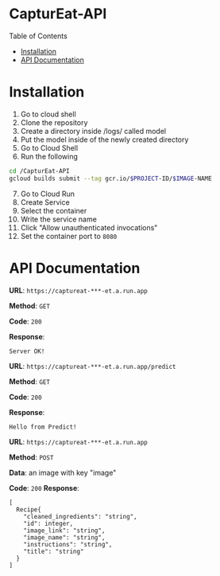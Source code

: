 # CapturEat-API

Table of Contents
- [Installation](#installation)
- [API Documentation](#api-documentation)

# Installation
1. Go to cloud shell
2. Clone the repository
3. Create a directory inside /logs/ called model
4. Put the model inside of the newly created directory
5. Go to Cloud Shell
6. Run the following
```sh
cd /CapturEat-API
gcloud builds submit --tag gcr.io/$PROJECT-ID/$IMAGE-NAME
```
7. Go to Cloud Run
8. Create Service
9. Select the container
10. Write the service name
11. Click "Allow unauthenticated invocations"
12. Set the container port to ```8080```

# API Documentation
**URL**: ```https://captureat-***-et.a.run.app```

**Method**: ```GET```

**Code**: ```200```

**Response**: 
```
Server OK!
```

**URL**: ```https://captureat-***-et.a.run.app/predict```

**Method**: ```GET```

**Code**: ```200```

**Response**: 
```
Hello from Predict!
```

**URL**: ```https://captureat-***-et.a.run.app```

**Method**: ```POST```

**Data**: an image with key "image"

**Code**: ```200```
**Response**: 
```
[
  Recipe{
    "cleaned_ingredients": "string",
    "id": integer,
    "image_link": "string",
    "image_name": "string",
    "instructions": "string",
    "title": "string"
  }
]
```
